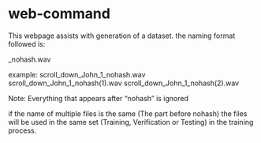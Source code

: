 # web-command
This webpage assists with generation of a dataset.
the naming format followed is:

<command>_<nickname>_<id>_nohash.wav

example:
scroll_down_John_1_nohash.wav
scroll_down_John_1_nohash(1).wav
scroll_down_John_1_nohash(2).wav

Note: Everything that appears after “nohash” is ignored

if the name of multiple files is the same (The part before nohash) the files will be used in the same set (Training, Verification or Testing) in the training process.

